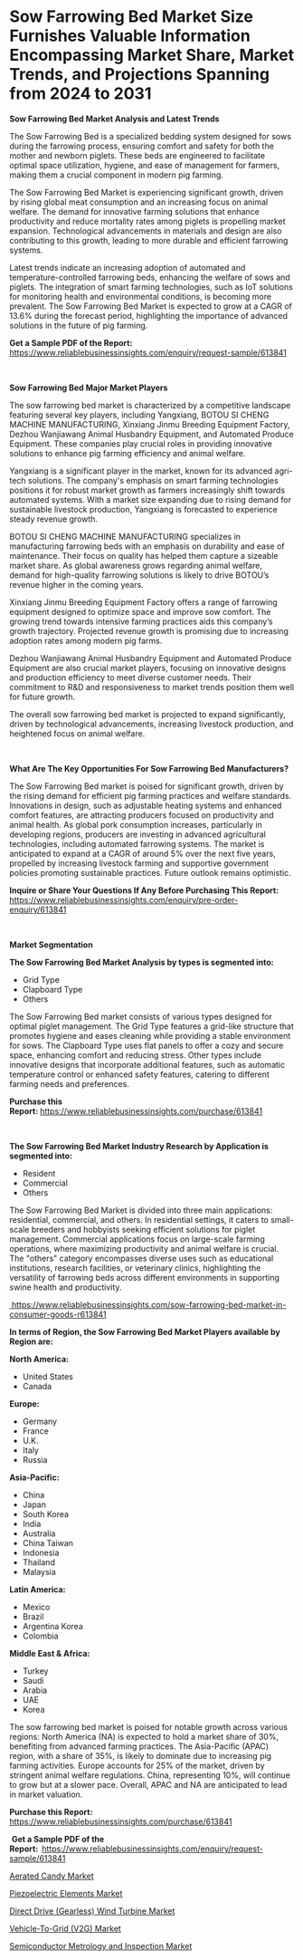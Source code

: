 <p><h1>Sow Farrowing Bed Market Size Furnishes Valuable Information Encompassing Market Share, Market Trends, and Projections Spanning from 2024 to 2031</h1></p><p><strong>Sow Farrowing Bed Market Analysis and Latest Trends</strong></p>
<p><p>The Sow Farrowing Bed is a specialized bedding system designed for sows during the farrowing process, ensuring comfort and safety for both the mother and newborn piglets. These beds are engineered to facilitate optimal space utilization, hygiene, and ease of management for farmers, making them a crucial component in modern pig farming.</p><p>The Sow Farrowing Bed Market is experiencing significant growth, driven by rising global meat consumption and an increasing focus on animal welfare. The demand for innovative farming solutions that enhance productivity and reduce mortality rates among piglets is propelling market expansion. Technological advancements in materials and design are also contributing to this growth, leading to more durable and efficient farrowing systems.</p><p>Latest trends indicate an increasing adoption of automated and temperature-controlled farrowing beds, enhancing the welfare of sows and piglets. The integration of smart farming technologies, such as IoT solutions for monitoring health and environmental conditions, is becoming more prevalent. The Sow Farrowing Bed Market is expected to grow at a CAGR of 13.6% during the forecast period, highlighting the importance of advanced solutions in the future of pig farming.</p></p>
<p><strong>Get a Sample PDF of the Report:&nbsp;</strong> <a href="https://www.reliablebusinessinsights.com/enquiry/request-sample/613841?utm_campaign=1091&utm_medium=2&utm_source=Github&utm_content=ia&utm_term=30092024&utm_id=sow-farrowing-bed">https://www.reliablebusinessinsights.com/enquiry/request-sample/613841</a></p>
<p>&nbsp;</p>
<p><strong>Sow Farrowing Bed Major Market Players</strong></p>
<p><p>The sow farrowing bed market is characterized by a competitive landscape featuring several key players, including Yangxiang, BOTOU SI CHENG MACHINE MANUFACTURING, Xinxiang Jinmu Breeding Equipment Factory, Dezhou Wanjiawang Animal Husbandry Equipment, and Automated Produce Equipment. These companies play crucial roles in providing innovative solutions to enhance pig farming efficiency and animal welfare.</p><p>Yangxiang is a significant player in the market, known for its advanced agri-tech solutions. The company's emphasis on smart farming technologies positions it for robust market growth as farmers increasingly shift towards automated systems. With a market size expanding due to rising demand for sustainable livestock production, Yangxiang is forecasted to experience steady revenue growth.</p><p>BOTOU SI CHENG MACHINE MANUFACTURING specializes in manufacturing farrowing beds with an emphasis on durability and ease of maintenance. Their focus on quality has helped them capture a sizeable market share. As global awareness grows regarding animal welfare, demand for high-quality farrowing solutions is likely to drive BOTOU’s revenue higher in the coming years.</p><p>Xinxiang Jinmu Breeding Equipment Factory offers a range of farrowing equipment designed to optimize space and improve sow comfort. The growing trend towards intensive farming practices aids this company’s growth trajectory. Projected revenue growth is promising due to increasing adoption rates among modern pig farms.</p><p>Dezhou Wanjiawang Animal Husbandry Equipment and Automated Produce Equipment are also crucial market players, focusing on innovative designs and production efficiency to meet diverse customer needs. Their commitment to R&D and responsiveness to market trends position them well for future growth.</p><p>The overall sow farrowing bed market is projected to expand significantly, driven by technological advancements, increasing livestock production, and heightened focus on animal welfare.</p></p>
<p>&nbsp;</p>
<p><strong>What Are The Key Opportunities For Sow Farrowing Bed Manufacturers?</strong></p>
<p><p>The Sow Farrowing Bed market is poised for significant growth, driven by the rising demand for efficient pig farming practices and welfare standards. Innovations in design, such as adjustable heating systems and enhanced comfort features, are attracting producers focused on productivity and animal health. As global pork consumption increases, particularly in developing regions, producers are investing in advanced agricultural technologies, including automated farrowing systems. The market is anticipated to expand at a CAGR of around 5% over the next five years, propelled by increasing livestock farming and supportive government policies promoting sustainable practices. Future outlook remains optimistic.</p></p>
<p><strong>Inquire or Share Your Questions If Any Before Purchasing This Report:</strong> <a href="https://www.reliablebusinessinsights.com/enquiry/pre-order-enquiry/613841?utm_campaign=1091&utm_medium=2&utm_source=Github&utm_content=ia&utm_term=30092024&utm_id=sow-farrowing-bed">https://www.reliablebusinessinsights.com/enquiry/pre-order-enquiry/613841</a></p>
<p>&nbsp;</p>
<p><strong>Market Segmentation</strong></p>
<p><strong>The Sow Farrowing Bed Market Analysis by types is segmented into:</strong></p>
<p><ul><li>Grid Type</li><li>Clapboard Type</li><li>Others</li></ul></p>
<p><p>The Sow Farrowing Bed market consists of various types designed for optimal piglet management. The Grid Type features a grid-like structure that promotes hygiene and eases cleaning while providing a stable environment for sows. The Clapboard Type uses flat panels to offer a cozy and secure space, enhancing comfort and reducing stress. Other types include innovative designs that incorporate additional features, such as automatic temperature control or enhanced safety features, catering to different farming needs and preferences.</p></p>
<p><strong>Purchase this Report:&nbsp;</strong><a href="https://www.reliablebusinessinsights.com/purchase/613841?utm_campaign=1091&utm_medium=2&utm_source=Github&utm_content=ia&utm_term=30092024&utm_id=sow-farrowing-bed">https://www.reliablebusinessinsights.com/purchase/613841</a></p>
<p>&nbsp;</p>
<p><strong>The Sow Farrowing Bed Market Industry Research by Application is segmented into:</strong></p>
<p><ul><li>Resident</li><li>Commercial</li><li>Others</li></ul></p>
<p><p>The Sow Farrowing Bed Market is divided into three main applications: residential, commercial, and others. In residential settings, it caters to small-scale breeders and hobbyists seeking efficient solutions for piglet management. Commercial applications focus on large-scale farming operations, where maximizing productivity and animal welfare is crucial. The "others" category encompasses diverse uses such as educational institutions, research facilities, or veterinary clinics, highlighting the versatility of farrowing beds across different environments in supporting swine health and productivity.</p></p>
<p><a href="https://www.reliablebusinessinsights.com/sow-farrowing-bed-market-in-consumer-goods-r613841?utm_campaign=1091&utm_medium=2&utm_source=Github&utm_content=ia&utm_term=30092024&utm_id=sow-farrowing-bed">&nbsp;https://www.reliablebusinessinsights.com/sow-farrowing-bed-market-in-consumer-goods-r613841</a></p>
<p><strong>In terms of Region, the Sow Farrowing Bed Market Players available by Region are:</strong></p>
<p>
    <p> <strong> North America: </strong>
        <ul>
            <li>United States</li>
            <li>Canada</li>
        </ul>
        </p> 
    <p> <strong> Europe: </strong>
        <ul>
            <li>Germany</li>
            <li>France</li>
            <li>U.K.</li>
            <li>Italy</li>
            <li>Russia</li>
        </ul>
        </p> 
    <p> <strong> Asia-Pacific: </strong>
        <ul>
            <li>China</li>
            <li>Japan</li>
            <li>South Korea</li>
            <li>India</li>
            <li>Australia</li>
            <li>China Taiwan</li>
            <li>Indonesia</li>
            <li>Thailand</li>
            <li>Malaysia</li>
        </ul>
        </p> 
    <p> <strong> Latin America: </strong>
        <ul>
            <li>Mexico</li>
            <li>Brazil</li>
            <li>Argentina Korea</li>
            <li>Colombia</li>
        </ul>
        </p> 
    <p> <strong> Middle East & Africa: </strong>
        <ul>
            <li>Turkey</li>
            <li>Saudi</li>
            <li>Arabia</li>
            <li>UAE</li>
            <li>Korea</li>
        </ul>
    </p>
    </p>
<p><p>The sow farrowing bed market is poised for notable growth across various regions: North America (NA) is expected to hold a market share of 30%, benefiting from advanced farming practices. The Asia-Pacific (APAC) region, with a share of 35%, is likely to dominate due to increasing pig farming activities. Europe accounts for 25% of the market, driven by stringent animal welfare regulations. China, representing 10%, will continue to grow but at a slower pace. Overall, APAC and NA are anticipated to lead in market valuation.</p></p>
<p><strong>Purchase this Report: </strong><a href="https://www.reliablebusinessinsights.com/purchase/613841?utm_campaign=1091&utm_medium=2&utm_source=Github&utm_content=ia&utm_term=30092024&utm_id=sow-farrowing-bed">https://www.reliablebusinessinsights.com/purchase/613841</a></p>
<p>&nbsp;<strong>Get a Sample PDF of the Report:&nbsp;&nbsp;</strong><a href="https://www.reliablebusinessinsights.com/enquiry/request-sample/613841?utm_campaign=1091&utm_medium=2&utm_source=Github&utm_content=ia&utm_term=30092024&utm_id=sow-farrowing-bed">https://www.reliablebusinessinsights.com/enquiry/request-sample/613841</a></p>
<p><strong></strong></p>
<p><p><a href="https://www.linkedin.com/pulse/aerated-candy-market-indicators-size-regional-breakdown-hr0uc?utm_campaign=1091&utm_medium=2&utm_source=Github&utm_content=ia&utm_term=30092024&utm_id=sow-farrowing-bed">Aerated Candy Market</a></p><p><a href="https://issuu.com/reportprime-2/docs/piezoelectric-elements-market-size-_5620b839913b21?utm_campaign=1091&utm_medium=2&utm_source=Github&utm_content=ia&utm_term=30092024&utm_id=sow-farrowing-bed">Piezoelectric Elements Market</a></p><p><a href="https://github.com/THOMPKINSLEO/Market-Research-Report-List-1/blob/main/direct-drive-gearless-wind-turbine-market.md?utm_campaign=1091&utm_medium=2&utm_source=Github&utm_content=ia&utm_term=30092024&utm_id=sow-farrowing-bed">Direct Drive (Gearless) Wind Turbine Market</a></p><p><a href="https://github.com/GenaGaines34/Market-Research-Report-List-1/blob/main/vehicle-to-grid-v2g-market.md?utm_campaign=1091&utm_medium=2&utm_source=Github&utm_content=ia&utm_term=30092024&utm_id=sow-farrowing-bed">Vehicle-To-Grid (V2G) Market</a></p><p><a href="https://issuu.com/reportprime-2/docs/semiconductor-metrology-and-inspect_085783c7cafa65?utm_campaign=1091&utm_medium=2&utm_source=Github&utm_content=ia&utm_term=30092024&utm_id=sow-farrowing-bed">Semiconductor Metrology and Inspection Market</a></p></p>